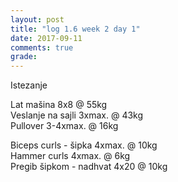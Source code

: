 ```yaml
---
layout: post
title: "log 1.6 week 2 day 1"
date: 2017-09-11
comments: true
grade:
---
```


Istezanje

Lat mašina 8x8 @ 55kg  
Veslanje na sajli 3xmax. @ 43kg  
Pullover 3-4xmax. @ 16kg  

Biceps curls - šipka 4xmax. @ 10kg  
Hammer curls 4xmax. @ 6kg  
Pregib šipkom - nadhvat 4x20 @ 10kg  
